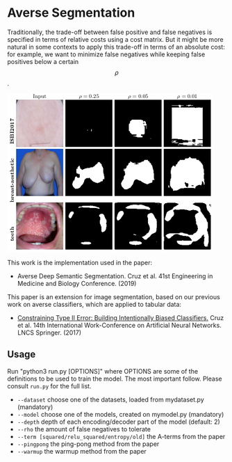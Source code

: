 # Averse Segmentation

Traditionally, the trade-off between false positive and false negatives is specified in terms of relative costs using a cost matrix. But it might be more natural in some contexts to apply this trade-off in terms of an absolute cost: for example, we want to minimize false negatives while keeping false positives below a certain $$\rho$$.

![Changing threshold](https://raw.githubusercontent.com/rpmcruz/averse-segmentation/master/figure_threshold.png "Changing threshold")

This work is the implementation used in the paper:

* Averse Deep Semantic Segmentation. Cruz et al. 41st Engineering in Medicine and Biology Conference. (2019)

This paper is an extension for image segmentation, based on our previous work on averse classifiers, which are applied to tabular data:

* [Constraining Type II Error: Building Intentionally Biased Classifiers.](https://link.springer.com/chapter/10.1007/978-3-319-59147-6_47) Cruz et al. 14th International Work-Conference on Artificial Neural Networks. LNCS Springer. (2017)

## Usage

Run "python3 run.py [OPTIONS]" where OPTIONS are some of the definitions to be used to train the model. The most important follow. Please consult `run.py` for the full list.

* `--dataset` choose one of the datasets, loaded from mydataset.py (mandatory)
* `--model` choose one of the models, created on mymodel.py (mandatory)
* `--depth` depth of each encoding/decoder part of the model (default: 2)
* `--rho` the amount of false negatives to tolerate
* `--term [squared/relu_squared/entropy/old]` the A-terms from the paper
* `--pingpong` the ping-pong method from the paper
* `--warmup` the warmup method from the paper
